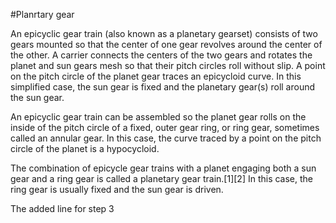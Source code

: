 #Planrtary gear

An epicyclic gear train (also known as a planetary gearset) consists of two gears mounted so that the center of one gear revolves around the center of the other. A carrier connects the centers of the two gears and rotates the planet and sun gears mesh so that their pitch circles roll without slip. A point on the pitch circle of the planet gear traces an epicycloid curve. In this simplified case, the sun gear is fixed and the planetary gear(s) roll around the sun gear.

An epicyclic gear train can be assembled so the planet gear rolls on the inside of the pitch circle of a fixed, outer gear ring, or ring gear, sometimes called an annular gear. In this case, the curve traced by a point on the pitch circle of the planet is a hypocycloid.

The combination of epicycle gear trains with a planet engaging both a sun gear and a ring gear is called a planetary gear train.[1][2] In this case, the ring gear is usually fixed and the sun gear is driven.

The added line for step 3
